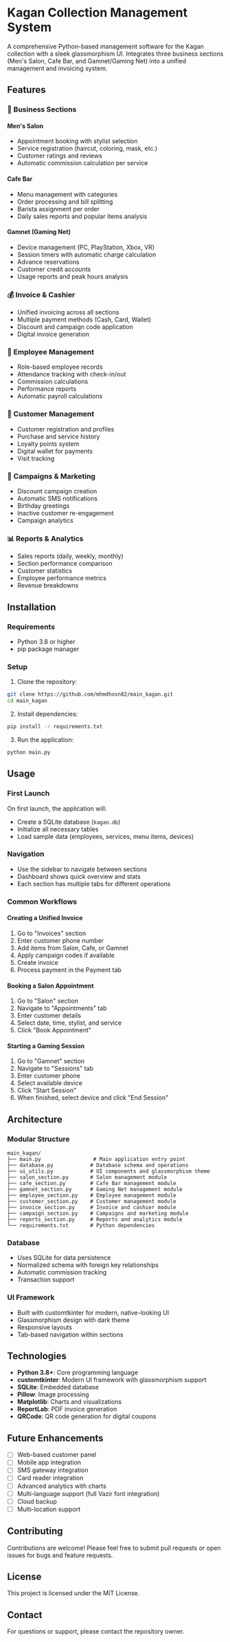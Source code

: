 # Kagan Collection Management System

A comprehensive Python-based management software for the Kagan collection with a sleek glassmorphism UI. Integrates three business sections (Men's Salon, Cafe Bar, and Gamnet/Gaming Net) into a unified management and invoicing system.

## Features

### 🏢 Business Sections

#### Men's Salon
- Appointment booking with stylist selection
- Service registration (haircut, coloring, mask, etc.)
- Customer ratings and reviews
- Automatic commission calculation per service

#### Cafe Bar
- Menu management with categories
- Order processing and bill splitting
- Barista assignment per order
- Daily sales reports and popular items analysis

#### Gamnet (Gaming Net)
- Device management (PC, PlayStation, Xbox, VR)
- Session timers with automatic charge calculation
- Advance reservations
- Customer credit accounts
- Usage reports and peak hours analysis

### 💰 Invoice & Cashier
- Unified invoicing across all sections
- Multiple payment methods (Cash, Card, Wallet)
- Discount and campaign code application
- Digital invoice generation

### 👥 Employee Management
- Role-based employee records
- Attendance tracking with check-in/out
- Commission calculations
- Performance reports
- Automatic payroll calculations

### 👤 Customer Management
- Customer registration and profiles
- Purchase and service history
- Loyalty points system
- Digital wallet for payments
- Visit tracking

### 📢 Campaigns & Marketing
- Discount campaign creation
- Automatic SMS notifications
- Birthday greetings
- Inactive customer re-engagement
- Campaign analytics

### 📊 Reports & Analytics
- Sales reports (daily, weekly, monthly)
- Section performance comparison
- Customer statistics
- Employee performance metrics
- Revenue breakdowns

## Installation

### Requirements
- Python 3.8 or higher
- pip package manager

### Setup

1. Clone the repository:
```bash
git clone https://github.com/mhmdhosn82/main_kagan.git
cd main_kagan
```

2. Install dependencies:
```bash
pip install -r requirements.txt
```

3. Run the application:
```bash
python main.py
```

## Usage

### First Launch
On first launch, the application will:
- Create a SQLite database (`kagan.db`)
- Initialize all necessary tables
- Load sample data (employees, services, menu items, devices)

### Navigation
- Use the sidebar to navigate between sections
- Dashboard shows quick overview and stats
- Each section has multiple tabs for different operations

### Common Workflows

#### Creating a Unified Invoice
1. Go to "Invoices" section
2. Enter customer phone number
3. Add items from Salon, Cafe, or Gamnet
4. Apply campaign codes if available
5. Create invoice
6. Process payment in the Payment tab

#### Booking a Salon Appointment
1. Go to "Salon" section
2. Navigate to "Appointments" tab
3. Enter customer details
4. Select date, time, stylist, and service
5. Click "Book Appointment"

#### Starting a Gaming Session
1. Go to "Gamnet" section
2. Navigate to "Sessions" tab
3. Enter customer phone
4. Select available device
5. Click "Start Session"
6. When finished, select device and click "End Session"

## Architecture

### Modular Structure
```
main_kagan/
├── main.py                 # Main application entry point
├── database.py            # Database schema and operations
├── ui_utils.py            # UI components and glassmorphism theme
├── salon_section.py       # Salon management module
├── cafe_section.py        # Cafe Bar management module
├── gamnet_section.py      # Gaming Net management module
├── employee_section.py    # Employee management module
├── customer_section.py    # Customer management module
├── invoice_section.py     # Invoice and cashier module
├── campaign_section.py    # Campaigns and marketing module
├── reports_section.py     # Reports and analytics module
└── requirements.txt       # Python dependencies
```

### Database
- Uses SQLite for data persistence
- Normalized schema with foreign key relationships
- Automatic commission tracking
- Transaction support

### UI Framework
- Built with customtkinter for modern, native-looking UI
- Glassmorphism design with dark theme
- Responsive layouts
- Tab-based navigation within sections

## Technologies

- **Python 3.8+**: Core programming language
- **customtkinter**: Modern UI framework with glassmorphism support
- **SQLite**: Embedded database
- **Pillow**: Image processing
- **Matplotlib**: Charts and visualizations
- **ReportLab**: PDF invoice generation
- **QRCode**: QR code generation for digital coupons

## Future Enhancements

- [ ] Web-based customer panel
- [ ] Mobile app integration
- [ ] SMS gateway integration
- [ ] Card reader integration
- [ ] Advanced analytics with charts
- [ ] Multi-language support (full Vazir font integration)
- [ ] Cloud backup
- [ ] Multi-location support

## Contributing

Contributions are welcome! Please feel free to submit pull requests or open issues for bugs and feature requests.

## License

This project is licensed under the MIT License.

## Contact

For questions or support, please contact the repository owner.